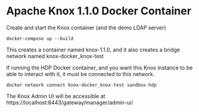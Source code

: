 # Apache Knox 1.1.0 Docker Container

Create and start the Knox container (and the demo LDAP server)

    docker-compose up --build

This creates a container named knox-1.1.0, and it also creates a bridge network named knox-docker_knox-test

If running the HDP Docker container, and you want this Knox instance to be able to interact with it, it must be connected to this network.

    docker network connect knox-docker_knox-test sandbox-hdp

The Knox Admin UI will be accessible at https://localhost:8443/gateway/manager/admin-ui/



